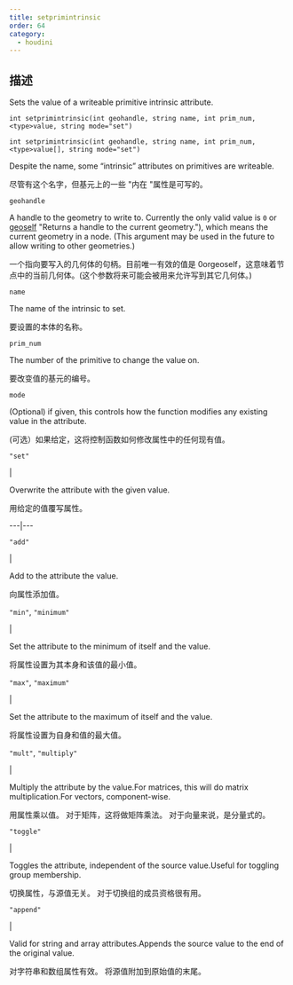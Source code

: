 ```yaml
---
title: setprimintrinsic
order: 64
category:
  - houdini
---
```

    
## 描述

Sets the value of a writeable primitive intrinsic attribute.

`int setprimintrinsic(int geohandle, string name, int prim_num, <type>value, string mode="set")`

`int setprimintrinsic(int geohandle, string name, int prim_num, <type>value[], string mode="set")`

Despite the name, some “intrinsic” attributes on primitives are writeable.

尽管有这个名字，但基元上的一些 "内在 "属性是可写的。

`geohandle`

A handle to the geometry to write to. Currently the only valid value is `0` or
[geoself](geoself.html) "Returns a handle to the current geometry."), which
means the current geometry in a node. (This argument may be used in the future
to allow writing to other geometries.)

一个指向要写入的几何体的句柄。目前唯一有效的值是 0orgeoself，这意味着节点中的当前几何体。(这个参数将来可能会被用来允许写到其它几何体。)

`name`

The name of the intrinsic to set.

要设置的本体的名称。

`prim_num`

The number of the primitive to change the value on.

要改变值的基元的编号。

`mode`

(Optional) if given, this controls how the function modifies any existing
value in the attribute.

(可选）如果给定，这将控制函数如何修改属性中的任何现有值。

`"set"`

|

Overwrite the attribute with the given value.

用给定的值覆写属性。

---|---

`"add"`

|

Add to the attribute the value.

向属性添加值。

`"min"`, `"minimum"`

|

Set the attribute to the minimum of itself and the value.

将属性设置为其本身和该值的最小值。

`"max"`, `"maximum"`

|

Set the attribute to the maximum of itself and the value.

将属性设置为自身和值的最大值。

`"mult"`, `"multiply"`

|

Multiply the attribute by the value.For matrices, this will do matrix
multiplication.For vectors, component-wise.

用属性乘以值。 对于矩阵，这将做矩阵乘法。 对于向量来说，是分量式的。

`"toggle"`

|

Toggles the attribute, independent of the source value.Useful for toggling
group membership.

切换属性，与源值无关。 对于切换组的成员资格很有用。

`"append"`

|

Valid for string and array attributes.Appends the source value to the end of
the original value.

对字符串和数组属性有效。 将源值附加到原始值的末尾。
